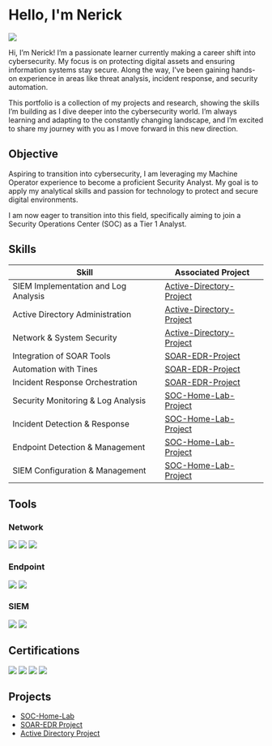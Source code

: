 # Hello, I'm Nerick
<a href="https://www.linkedin.com/in/nerick-martinez-1a3995171/"><img src="https://img.shields.io/badge/-LinkedIn-0072b1?&style=for-the-badge&logo=linkedin&logoColor=white" /></a>

Hi, I’m Nerick! I’m a passionate learner currently making a career shift into cybersecurity. My focus is on protecting digital assets and ensuring information systems stay secure. Along the way, I've been gaining hands-on experience in areas like threat analysis, incident response, and security automation.

This portfolio is a collection of my projects and research, showing the skills I’m building as I dive deeper into the cybersecurity world. I’m always learning and adapting to the constantly changing landscape, and I’m excited to share my journey with you as I move forward in this new direction.
## Objective
Aspiring to transition into cybersecurity, I am leveraging my Machine Operator experience to become a proficient Security Analyst. My goal is to apply my analytical skills and passion for technology to protect and secure digital environments.

I am now eager to transition into this field, specifically aiming to join a Security Operations Center (SOC) as a Tier 1 Analyst.

## Skills

| Skill                                         | Associated Project         |
|-----------------------------------------------|----------------------------|
| SIEM Implementation and Log Analysis  | <a href="https://github.com/nerickmtz/Active-Directory-Project">Active-Directory-Project</a>|
| Active Directory Administration | <a href="https://github.com/nerickmtz/Active-Directory-Project">Active-Directory-Project</a>|
| Network & System Security       | <a href="https://github.com/nerickmtz/Active-Directory-Project">Active-Directory-Project</a>|
| Integration of SOAR Tools      | <a href="https://github.com/nerickmtz/SOAR-EDR-Project">SOAR-EDR-Project</a>|
| Automation with Tines          | <a href="https://github.com/nerickmtz/SOAR-EDR-Project">SOAR-EDR-Project</a>|
| Incident Response Orchestration | <a href="https://github.com/nerickmtz/SOAR-EDR-Project">SOAR-EDR-Project</a>|
| Security Monitoring & Log Analysis | <a href="https://github.com/nerickmtz/SOC-Home-Lab-Project">SOC-Home-Lab-Project</a>|
| Incident Detection & Response | <a href="https://github.com/nerickmtz/SOC-Home-Lab-Project">SOC-Home-Lab-Project</a>|
| Endpoint Detection & Management | <a href="https://github.com/nerickmtz/SOC-Home-Lab-Project">SOC-Home-Lab-Project</a>|
| SIEM Configuration & Management | <a href="https://github.com/nerickmtz/SOC-Home-Lab-Project">SOC-Home-Lab-Project</a>|

## Tools

### Network
<div>
    <img src="https://img.shields.io/badge/-Wireshark-1679A7?&style=for-the-badge&logo=Wireshark&logoColor=white" />
    <img src="https://img.shields.io/badge/-Suricata-EF3B2D?&style=for-the-badge&logo=Suricata&logoColor=white" />
    <img src="https://img.shields.io/badge/-Zeek-777BB4?&style=for-the-badge&logo=Zeek&logoColor=white" />
</div>

### Endpoint
<div>
    <img src="https://img.shields.io/badge/-Wazuh-00A4EF?style=for-the-badge&logo=Wazuh&logoColor=white" />
    <img src="https://img.shields.io/badge/-Velociraptor-4B275F?&style=for-the-badge&logo=Velociraptor&logoColor=white" />
</div>

### SIEM
<div>
    <img src="https://img.shields.io/badge/-Splunk-000000?&style=for-the-badge&logo=Splunk&logoColor=white" />
    <img src="https://img.shields.io/badge/-Elastic-005571?&style=for-the-badge&logo=Elastic&logoColor=white" />
</div>

## Certifications

<div>
<img src="https://img.shields.io/badge/-Google_Cybersecurity_Certificate-4285F4?style=for-the-badge&logo=google&logoColor=white" />
<img src="https://img.shields.io/badge/-Security%2B-FF0000?&style=for-the-badge&logo=CompTIA&logoColor=white" />
<img src="https://img.shields.io/badge/-A%2B-FF0000?style=for-the-badge&logo=CompTIA&logoColor=white" />
<img src="https://img.shields.io/badge/-Blue_Team_Level_One-007ACC?style=for-the-badge&logo=security&logoColor=white" />

</div>

## Projects
- [SOC-Home-Lab](https://github.com/nerickmtz/SOC-Home-Lab-Project)
- [SOAR-EDR Project](https://github.com/nerickmtz/SOAR-EDR-Project)
- [Active Directory Project](https://github.com/nerickmtz/Active-Directory-Project)

  

